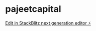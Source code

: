 # pajeetcapital

[Edit in StackBlitz next generation editor ⚡️](https://stackblitz.com/~/github.com/kafkq/pajeetcapital)